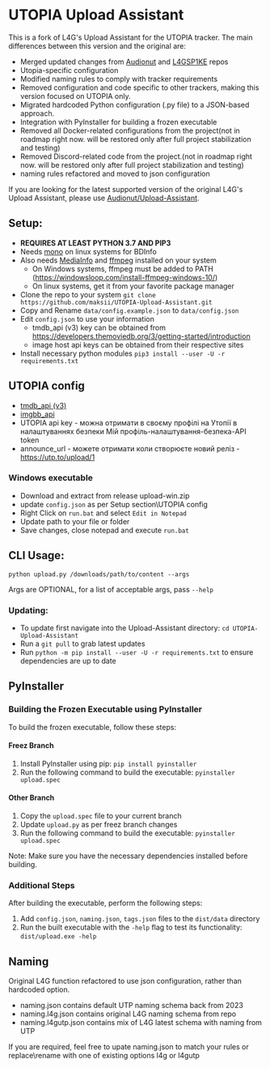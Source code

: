 # UTOPIA Upload Assistant

This is a fork of L4G's Upload Assistant for the UTOPIA tracker. The main differences between this version and the original are:

* Merged updated changes from [Audionut](https://github.com/Audionut/Upload-Assistant) and [L4GSP1KE](https://github.com/L4GSP1KE/Upload-Assistant) repos
* Utopia-specific configuration
* Modified naming rules to comply with tracker requirements
* Removed configuration and code specific to other trackers, making this version focused on UTOPIA only.
* Migrated hardcoded Python configuration (.py file) to a JSON-based approach.
* Integration with PyInstaller for building a frozen executable
* Removed all Docker-related configurations from the project(not in roadmap right now. will be restored only after full project stabilization and testing)
* Removed Discord-related code from the project.(not in roadmap right now. will be restored only after full project stabilization and testing)
* naming rules refactored and moved to json configuration

If you are looking for the latest supported version of the original L4G's Upload Assistant, please use [Audionut/Upload-Assistant](https://github.com/Audionut/Upload-Assistant).

## **Setup:**
   - **REQUIRES AT LEAST PYTHON 3.7 AND PIP3**
   - Needs [mono](https://www.mono-project.com/) on linux systems for BDInfo
   - Also needs [MediaInfo](https://mediaarea.net/en/MediaInfo/Download/Windows) and [ffmpeg](https://ffmpeg.org/download.html#build-windows) installed on your system
      - On Windows systems, ffmpeg must be added to PATH (https://windowsloop.com/install-ffmpeg-windows-10/)
      - On linux systems, get it from your favorite package manager
   - Clone the repo to your system `git clone https://github.com/maksii/UTOPIA-Upload-Assistant.git`
   - Copy and Rename `data/config.example.json` to `data/config.json`
   - Edit `config.json` to use your information 
      - tmdb_api (v3) key can be obtained from https://developers.themoviedb.org/3/getting-started/introduction
      - image host api keys can be obtained from their respective sites
   - Install necessary python modules `pip3 install --user -U -r requirements.txt`

## UTOPIA config
- [tmdb_api (v3)](https://developers.themoviedb.org/3/getting-started/introduction)
- [imgbb_api](https://api.imgbb.com)
- UTOPIA api key - можна отримати в своєму профілі на Утопії в налаштуваннях безпеки Мій профіль-налаштування-безпека-API token
- announce_url - можете отримати коли cтворюєте новий реліз - https://utp.to/upload/1

### Windows executable
- Download and extract from release upload-win.zip
- update `config.json` as per Setup section\UTOPIA config
- Right Click on `run.bat` and select `Edit in Notepad`
- Update path to your file or folder
- Save changes, close notepad and execute `run.bat` 

## **CLI Usage:**
  
  `python upload.py /downloads/path/to/content --args`
  
  Args are OPTIONAL, for a list of acceptable args, pass `--help`
### **Updating:**
  - To update first navigate into the Upload-Assistant directory: `cd UTOPIA-Upload-Assistant`
  - Run a `git pull` to grab latest updates
  - Run `python -m pip install --user -U -r requirements.txt` to ensure dependencies are up to date

## PyInstaller

### Building the Frozen Executable using PyInstaller

To build the frozen executable, follow these steps:

#### Freez Branch

1. Install PyInstaller using pip: `pip install pyinstaller`
2. Run the following command to build the executable: `pyinstaller upload.spec`

#### Other Branch

1. Copy the `upload.spec` file to your current branch
2. Update `upload.py` as per freez branch changes
3. Run the following command to build the executable: `pyinstaller upload.spec`

Note: Make sure you have the necessary dependencies installed before building.

### Additional Steps

After building the executable, perform the following steps:

1. Add `config.json`, `naming.json`, `tags.json` files to the `dist/data` directory
2. Run the built executable with the `-help` flag to test its functionality: `dist/upload.exe -help`

## Naming
Original L4G function refactored to use json configuration, rather than hardcoded option.
- naming.json contains default UTP naming schema back from 2023
- naming.l4g.json contains original L4G naming schema from repo
- naming.l4gutp.json contains mix of L4G latest schema with naming from UTP

If you are required, feel free to upate naming.json to match your rules or replace\rename with one of existing options l4g or l4gutp